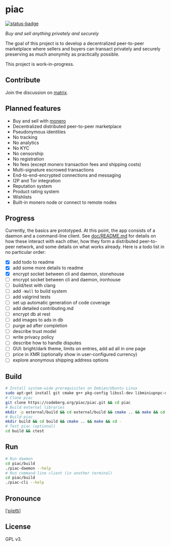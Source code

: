 # piac

[![status-badge](https://ci.codeberg.org/api/badges/piac/piac/status.svg)](https://ci.codeberg.org/piac/piac)

_Buy and sell anything privately and securely_

The goal of this project is to develop a decentralized peer-to-peer marketplace where sellers and buyers can transact privately and securely preserving as much anonymity as practically possible.

This project is work-in-progress.

## Contribute
Join the discussion on [matrix](https://matrix.to/#/#neroshop:matrix.org).

## Planned features
* Buy and sell with [monero](https://getmonero.org)
* Decentralized distributed peer-to-peer marketplace
* Pseudonymous identities
* No tracking
* No analytics
* No KYC
* No censorship
* No registration
* No fees (except monero transaction fees and shipping costs)
* Multi-signature escrowed transactions
* End-to-end-encrypted connections and messaging
* I2P and Tor integration
* Reputation system
* Product rating system
* Wishlists
* Built-in monero node or connect to remote nodes

## Progress
Currently, the basics are prototyped. At this point, the app consists of a daemon and a command-line client. See [doc/README.md](https://codeberg.org/piac/piac/src/branch/master/doc) for details on how these interact with each other, how they form a distributed peer-to-peer network, and some details on what works already. Here is a todo list in no particular order:

- [x] add todo to readme
- [x] add some more details to readme
- [x] encrypt socket between cli and daemon, stonehouse
- [ ] encrypt socket between cli and daemon, ironhouse
- [ ] build/test with clang
- [ ] add `-Wall` to build system
- [ ] add valgrind tests
- [ ] set up automatic generation of code coverage
- [ ] add detailed contributing.md
- [ ] encrypt db at rest
- [ ] add images to ads in db
- [ ] purge ad after completion
- [ ] describe trust model
- [ ] write privacy policy
- [ ] describe how to handle disputes
- [ ] GUI: bright/dark theme, limits on entries, add ad all in one page
- [ ] price in XMR (optionally show in user-configured currency)
- [ ] explore anonymous shipping address options

## Build
```sh
# Install system-wide prerequisites on Debian/Ubuntu Linux
sudo apt-get install git cmake g++ pkg-config libssl-dev libminiupnpc-dev libboost-chrono-dev libboost-date-time-dev libboost-filesystem-dev libboost-locale-dev libboost-program-options-dev libboost-regex-dev libboost-serialization-dev libboost-system-dev libboost-thread-dev libzmq3-dev libhidapi-dev libprotobuf-dev libusb-dev libxapian-dev rapidjson-dev libreadline-dev libcrypto++-dev libssl-dev
# Clone piac
git clone https://codeberg.org/piac/piac.git && cd piac
# Build external libraries
mkdir -p external/build && cd external/build && cmake .. && make && cd -
# Build piac
mkdir build && cd build && cmake .. && make && cd -
# Test piac (optional)
cd build && ctest
```

## Run
```sh
# Run daemon
cd piac/build
./piac-daemon --help
# Run command-line client (in another terminal)
cd piac/build
./piac-cli --help
```

## Pronounce
[[ˈpijɒt͡s]](https://en.wiktionary.org/wiki/piac)

## License
GPL v3.
